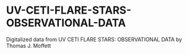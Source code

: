 # UV-CETI-FLARE-STARS-OBSERVATIONAL-DATA
Digitalized data from UV CETI FLARE STARS: OBSERVATIONAL DATA by Thomas J. Moffett
